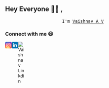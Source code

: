 ## Hey Everyone 👋🏻 , 

<p align="center">
  <samp>
    I'm <a href="https://vaishnavav99.github.io/Vaishnav/">Vaishnav A V</a> 
  </samp>
</p>





### Connect with me 😄

<a href="https://instagram/vaishnavav99">
  <img align="left" alt="Vaishnav Insta" width="21px" src="https://raw.githubusercontent.com/edent/SuperTinyIcons/099dc12b59179d07d534069bc8551718f786d91a/images/svg/instagram.svg" />
</a>

<a href="https://www.linkedin.com/in/vaishnavav99/">
  <img align="left" alt="Vaishnav Linkdin" width="21px" src="https://raw.githubusercontent.com/edent/SuperTinyIcons/099dc12b59179d07d534069bc8551718f786d91a/images/svg/linkedin.svg" />
</a>

<a href="https://www.linkedin.com/in/vaishnavav99/">
  <img align="left" alt="Vaishnav Linkdin" width="21px" src="https://raw.githubusercontent.com/edent/SuperTinyIcons/099dc12b59179d07d534069bc8551718f786d91a/images/svg/docker-hub.svg" />
</a>



